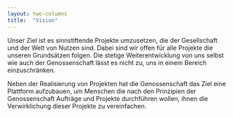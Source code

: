 ```yaml
---
layout: two-columns
title:  "Vision"
---
```

Unser Ziel ist es sinnstiftende Projekte umzusetzen, die der Gesellschaft und der Welt von Nutzen sind. Dabei sind wir offen für alle Projekte die unseren Grundsätzen folgen. Die stetige Weiterentwicklung von uns selbst wie auch der Genossenschaft lässt es nicht zu, uns in einem Bereich einzuschränken.

Neben der Realisierung von Projekten hat die Genossenschaft das Ziel eine Plattform aufzubauen, um Menschen die nach den Prinzipien der Genossenschaft Aufträge und Projekte durchführen wollen, ihnen die Verwirklichung dieser Projekte zu vereinfachen.
